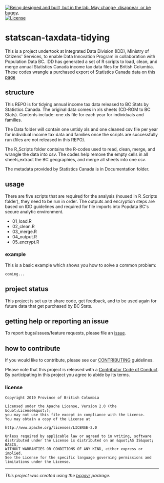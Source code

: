 

<a id="devex-badge" rel="Exploration" href="https://github.com/BCDevExchange/assets/blob/master/README.md"><img alt="Being designed and built, but in the lab. May change, disappear, or be buggy." style="border-width:0" src="https://assets.bcdevexchange.org/images/badges/exploration.svg" title="Being designed and built, but in the lab. May change, disappear, or be buggy." /></a>[![License](https://img.shields.io/badge/License-Apache%202.0-blue.svg)](https://opensource.org/licenses/Apache-2.0)

# statscan-taxdata-tidying
 
This is a project undertook at Integrated Data Division (IDD), Ministry of Citizens' Services, to enable Data Innovation Program in collaboration with Population Data BC. 
IDD has generated a set of R scripts to load, clean, and merge annual Statistics Canada income tax data files for British Columbia. These codes wrangle a purchased export of Statistics Canada data on this [page](https://www.canada.ca/en/revenue-agency/programs/about-canada-revenue-agency-cra/income-statistics-gst-hst-statistics/t1-final-statistics/final-statistics-2017-edition-2015-tax-year.html)


## structure


This REPO is for tidying annual income tax data released to BC Stats by Statistics Canada. The original data comes in xls sheets (CD-ROM to BC Stats). Contents include: one xls file for each year for individuals and families.

The Data folder will contain one untidy xls and one cleaned csv file per year for individual income tax data and families once the scripts are successfully run (files are not released in this REPO). 


The R_Scripts folder contains the R-codes used to read, clean, merge, and wrangle the data into csv. 
The codes help remove the empty cells in all sheets,extract the BC geographies, and merge all sheets into one csv.


The metadata provided by Statistics Canada is in Documentation folder. 

## usage

There are five scripts that are required for the analysis (housed in R_Scripts folder), they need to be run in order. 
The outputs and encryption steps are based on IDD guidelines and required for file imports into Popdata BC's secure analytic environment.

- 01_load.R
- 02_clean.R
- 03_merge.R
- 04_output.R
- 05_encrypt.R 


### example

This is a basic example which shows you how to solve a common problem:

```{r example}
coming...
```

## project status

This project is set up to share code, get feedback, and to be used again for future data that get purchased by BC Stats.

## getting help or reporting an issue

To report bugs/issues/feature requests, please file an [issue](https://github.com/bcgov/StatCan_IncomeTax_Tidying/issues/).

## how to contribute

If you would like to contribute, please see our [CONTRIBUTING](CONTRIBUTING.md) guidelines.

Please note that this project is released with a [Contributor Code of Conduct](CODE_OF_CONDUCT.md). By participating in this project you agree to abide by its terms.

### license

```
Copyright 2019 Province of British Columbia

Licensed under the Apache License, Version 2.0 (the &quot;License&quot;);
you may not use this file except in compliance with the License.
You may obtain a copy of the License at

http://www.apache.org/licenses/LICENSE-2.0

Unless required by applicable law or agreed to in writing, software distributed under the License is distributed on an &quot;AS IS&quot; BASIS,
WITHOUT WARRANTIES OR CONDITIONS OF ANY KIND, either express or implied.
See the License for the specific language governing permissions and limitations under the License.
```

---
*This project was created using the [bcgovr](https://github.com/bcgov/bcgovr) package.* 
